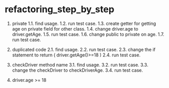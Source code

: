 # refactoring_step_by_step

1. private
1.1. find usage.
1.2. run test case.
1.3. create getter for getting age on private field for other class.
1.4. change driver.age to driver.getAge.
1.5. run test case.
1.6. change public to private on age.
1.7. run test case.



2. duplicated code
2.1. find usage.
2.2. run test case.
2.3. change the if statement to return ( driver.getAge()>=18 )
2.4. run test case.

3. checkDriver method name
3.1. find usage.
3.2. run test case.
3.3. change the checkDriver to checkDriverAge.
3.4. run test case.




4. driver.age >= 18